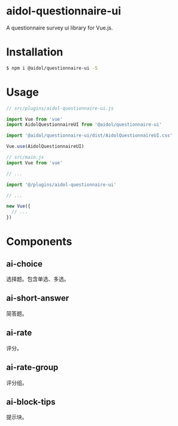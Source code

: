 # aidol-questionnaire-ui
A questionnaire survey ui library for Vue.js.

# Installation

``` zsh
$ npm i @aidol/questionnaire-ui -S
```

# Usage

``` js
// src/plugins/aidol-questionnaire-ui.js

import Vue from 'vue'
import AidolQuestionnaireUI from '@aidol/questionnaire-ui'

import '@aidol/questionnaire-ui/dist/AidolQuestionnaireUI.css'

Vue.use(AidolQuestionnaireUI)
```

``` js
// src/main.js
import Vue from 'vue'

// ...

import '@/plugins/aidol-questionnaire-ui'

// ...

new Vue({
  // ...
})
```

# Components

## ai-choice

选择题。包含单选、多选。

## ai-short-answer

简答题。

## ai-rate

评分。

## ai-rate-group

评分组。

## ai-block-tips

提示块。